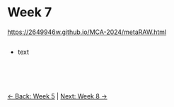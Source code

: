 # Week 7

https://2649946w.github.io/MCA-2024/metaRAW.html

<svg width="100" height="100" xmlns="http://www.w3.org/2000/svg">
<foreignObject width="100" height="100">
    <div xmlns="https://2649946w.github.io/MCA-2024/metaRAW.html">
        <ul>
            <li>text</li>
        </ul>
        <!-- Other embed HTML element/text into SVG -->
    </div>
</foreignObject>
</svg>

[← Back: Week 5](page5.md) | [Next: Week 8 →](page8.md)
